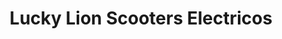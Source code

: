 ---
title: "Lucky Lion Scooters Electricos"
url: /san-andres/lucky-lion-scooters-electricos/
shop: motocicleta
---